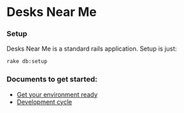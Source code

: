 # Desks Near Me

### Setup

Desks Near Me is a standard rails application. Setup is just:

```bash
rake db:setup
```
### Documents to get started:
* [Get your environment ready](https://github.com/mdyd-dev/desksnearme/wiki/Getting-Started)
* [Development cycle](https://github.com/mdyd-dev/desksnearme/wiki/Development-Cycle)
